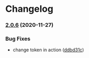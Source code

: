 # Changelog

### [2.0.6](https://github.com/sixfootsixdesigns/React-Library-Boilerplate/compare/v2.0.5...v2.0.6) (2020-11-27)


### Bug Fixes

* change token in action ([ddbd31c](https://github.com/sixfootsixdesigns/React-Library-Boilerplate/commit/ddbd31cf5bd4a6dcde21d3af1c5f2a68208d3154))
